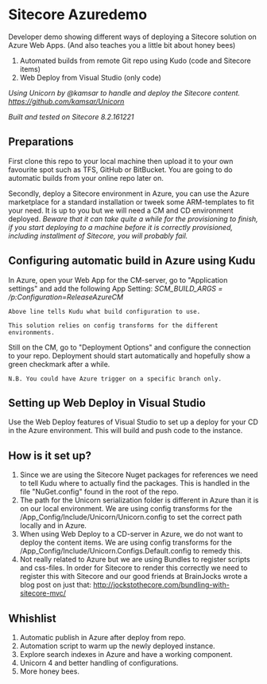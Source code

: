 # Sitecore Azuredemo
Developer demo showing different ways of deploying a Sitecore solution on Azure Web Apps. (And also teaches you a little bit about honey bees)

1. Automated builds from remote Git repo using Kudo (code and Sitecore items)
2. Web Deploy from Visual Studio (only code)

*Using Unicorn by @kamsar to handle and deploy the Sitecore content.
https://github.com/kamsar/Unicorn*

*Built and tested on Sitecore 8.2.161221*

## Preparations
First clone this repo to your local machine then upload it to your own favourite spot such as TFS, GitHub or BitBucket. You are going to do automatic builds from your online repo later on.

Secondly, deploy a Sitecore environment in Azure, you can use the Azure marketplace for a standard installation or tweek some ARM-templates to fit your need. It is up to you but we will need a CM and CD environment deployed. *Beware that it can take quite a while for the provisioning to finish, if you start deploying to a machine before it is correctly provisioned, including installment of Sitecore, you will probably fail.*

## Configuring automatic build in Azure using Kudu
In Azure, open your Web App for the CM-server, go to "Application settings" and add the following App Setting:
*SCM_BUILD_ARGS = /p:Configuration=ReleaseAzureCM*
```
Above line tells Kudu what build configuration to use.

This solution relies on config transforms for the different environments.
```

Still on the CM, go to "Deployment Options" and configure the connection to your repo. Deployment should start automatically and hopefully show a green checkmark after a while.
```
N.B. You could have Azure trigger on a specific branch only.
```

## Setting up Web Deploy in Visual Studio
Use the Web Deploy features of Visual Studio to set up a deploy for your CD in the Azure environment. This will build and push code to the instance.

## How is it set up?
1. Since we are using the Sitecore Nuget packages for references we need to tell Kudu where to actually find the packages. This is handled in the file "NuGet.config" found in the root of the repo.
2. The path for the Unicorn serialization folder is different in Azure than it is on our local environment. We are using config transforms for the /App_Config/Include/Unicorn/Unicorn.config to set the correct path locally and in Azure.
3. When using Web Deploy to a CD-server in Azure, we do not want to deploy the content items. We are using config transforms for the /App_Config/Include/Unicorn.Configs.Default.config to remedy this.
4. Not really related to Azure but we are using Bundles to register scripts and css-files. In order for Sitecore to render this correctly we need to register this with Sitecore and our good friends at BrainJocks wrote a blog post on just that: http://jockstothecore.com/bundling-with-sitecore-mvc/ 

## Whishlist
1. Automatic publish in Azure after deploy from repo.
2. Automation script to warm up the newly deployed instance.
3. Explore search indexes in Azure and have a working component.
4. Unicorn 4 and better handling of configurations.
5. More honey bees.
